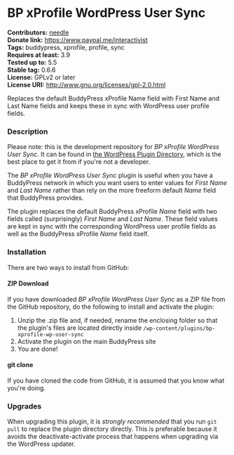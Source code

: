 BP xProfile WordPress User Sync
===============================

**Contributors:** [needle](https://profiles.wordpress.org/needle/)<br/>
**Donate link:** https://www.paypal.me/interactivist<br/>
**Tags:** buddypress, xprofile, profile, sync<br/>
**Requires at least:** 3.9<br/>
**Tested up to:** 5.5<br/>
**Stable tag:** 0.6.6<br/>
**License:** GPLv2 or later<br/>
**License URI:** http://www.gnu.org/licenses/gpl-2.0.html

Replaces the default BuddyPress xProfile Name field with First Name and Last Name fields and keeps these in sync with WordPress user profile fields.

### Description

Please note: this is the development repository for *BP xProfile WordPress User Sync*. It can be found in [the WordPress Plugin Directory](https://wordpress.org/plugins/bp-xprofile-wp-user-sync/), which is the best place to get it from if you're not a developer.

The *BP xProfile WordPress User Sync* plugin is useful when you have a BuddyPress network in which you want users to enter values for *First Name* and *Last Name* rather than rely on the more freeform default *Name* field that BuddyPress provides.

The plugin replaces the default BuddyPress xProfile *Name* field with two fields called (surprisingly) *First Name* and *Last Name*. These field values are kept in sync with the corresponding WordPress user profile fields as well as the BuddyPress xProfile *Name* field itself.

### Installation

There are two ways to install from GitHub:

#### ZIP Download

If you have downloaded *BP xProfile WordPress User Sync* as a ZIP file from the GitHub repository, do the following to install and activate the plugin:

1. Unzip the .zip file and, if needed, rename the enclosing folder so that the plugin's files are located directly inside `/wp-content/plugins/bp-xprofile-wp-user-sync`
2. Activate the plugin on the main BuddyPress site
3. You are done!

#### git clone

If you have cloned the code from GitHub, it is assumed that you know what you're doing.

### Upgrades

When upgrading this plugin, it is *strongly recommended* that you run `git pull` to replace the plugin directory directly. This is preferable because it avoids the deactivate-activate process that happens when upgrading via the WordPress updater.
